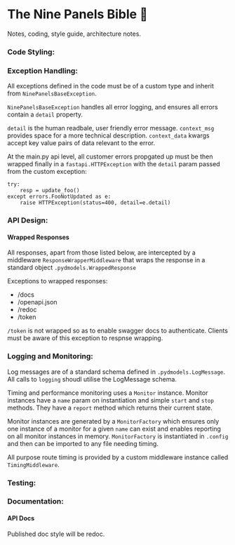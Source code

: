# The Nine Panels Bible 🙏

Notes, coding, style guide, architecture notes.

### Code Styling:

### Exception Handling:

All exceptions defined in the code must be of a custom type and inherit from `NinePanelsBaseException`.

`NinePanelsBaseException` handles all error logging, and ensures all errors contain a `detail` property.

`detail` is the human readbale, user friendly error message. `context_msg` provides space for a more technical description. `context_data` kwargs accept key value pairs of data relevant to the error.

At the main.py api level, all customer errors propgated up must be then wrapped finally in a `fastapi.HTTPException` with the `detail` param passed from the custom exception:

```
try:
    resp = update_foo()
except errors.FooNotUpdated as e:
    raise HTTPException(status=400, detail=e.detail)
```

### API Design:

#### Wrapped Responses

All responses, apart from those listed below, are intercepted by a middleware `ResponseWrapperMiddleware` that wraps the response in a standard object `.pydmodels.WrappedResponse`

Exceptions to wrapped responses:

- /docs
- /openapi.json
- /redoc
- /token

`/token` is not wrapped so as to enable swagger docs to authenticate. Clients must be aware of this exception to respnse wrapping.

### Logging and Monitoring:

Log messages are of a standard schema defined in `.pydmodels.LogMessage`. All calls to `logging` shoudl utilise the LogMessage schema.

Timing and performance monitoring uses a `Monitor` instance. Monitor instances have a `name` param on instantiation and simple `start` and `stop` methods. They have a `report` method which returns their current state.

Monitor instances are generated by a `MonitorFactory` which ensures only one instance of a monitor for a given `name` can exist and enables reporting on all monitor instances in memory. `MonitorFactory` is instantiated in `.config` and then can be imported to any file needing timing.

All purpose route timing is provided by a custom middleware instance called `TimingMiddleware`.

### Testing:

### Documentation:

#### API Docs

Published doc style will be redoc.